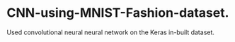 # CNN-using-MNIST-Fashion-dataset.
Used convolutional neural neural network on the Keras in-built dataset.
